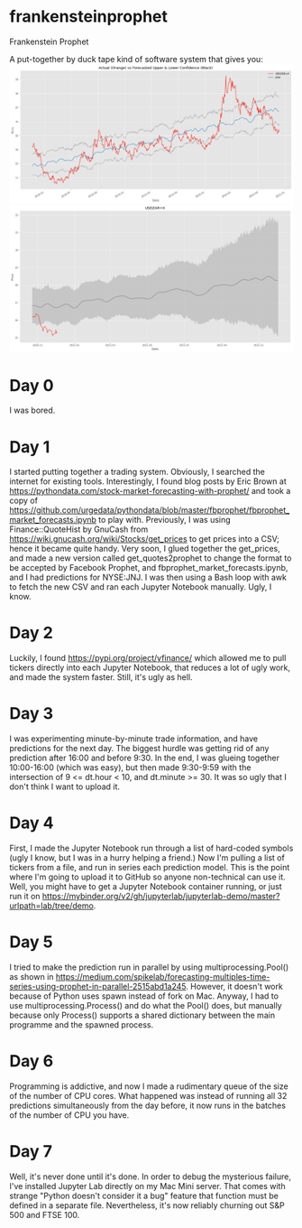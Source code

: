 # frankensteinprophet
Frankenstein Prophet

A put-together by duck tape kind of software system that gives you:
![](Screenshot%202020-12-03%20at%2011.48.06.png)
![](Screenshot%202020-12-03%20at%2011.45.32.png)

# Day 0
I was bored.

# Day 1
I started putting together a trading system. Obviously, I searched the internet for existing tools. Interestingly, I found blog posts by Eric Brown at https://pythondata.com/stock-market-forecasting-with-prophet/ and took a copy of https://github.com/urgedata/pythondata/blob/master/fbprophet/fbprophet_market_forecasts.ipynb to play with.
Previously, I was using Finance::QuoteHist by GnuCash from https://wiki.gnucash.org/wiki/Stocks/get_prices to get prices into a CSV; hence it became quite handy.
Very soon, I glued together the get_prices, and made a new version called get_quotes2prophet to change the format to be accepted by Facebook Prophet, and fbprophet_market_forecasts.ipynb, and I had predictions for NYSE:JNJ. I was then using a Bash loop with awk to fetch the new CSV and ran each Jupyter Notebook manually. Ugly, I know.
# Day 2
Luckily, I found https://pypi.org/project/yfinance/ which allowed me to pull tickers directly into each Jupyter Notebook, that reduces a lot of ugly work, and made the system faster. Still, it's ugly as hell.
# Day 3
I was experimenting minute-by-minute trade information, and have predictions for the next day. The biggest hurdle was getting rid of any prediction after 16:00 and before 9:30. In the end, I was glueing together 10:00-16:00 (which was easy), but then made 9:30-9:59 with the intersection of 9 <= dt.hour < 10, and dt.minute >= 30. It was so ugly that I don't think I want to upload it.
# Day 4
First, I made the Jupyter Notebook run through a list of hard-coded symbols (ugly I know, but I was in a hurry helping a friend.) Now I'm pulling a list of tickers from a file, and run in series each prediction model. This is the point where I'm going to upload it to GitHub so anyone non-technical can use it. Well, you might have to get a Jupyter Notebook container running, or just run it on https://mybinder.org/v2/gh/jupyterlab/jupyterlab-demo/master?urlpath=lab/tree/demo.
# Day 5
I tried to make the prediction run in parallel by using multiprocessing.Pool() as shown in https://medium.com/spikelab/forecasting-multiples-time-series-using-prophet-in-parallel-2515abd1a245. However, it doesn't work because of Python uses spawn instead of fork on Mac. Anyway, I had to use multiprocessing.Process() and do what the Pool() does, but manually because only Process() supports a shared dictionary between the main programme and the spawned process.
# Day 6
Programming is addictive, and now I made a rudimentary queue of the size of the number of CPU cores. What happened was instead of running all 32 predictions simultaneously from the day before, it now runs in the batches of the number of CPU you have.
# Day 7
Well, it's never done until it's done. In order to debug the mysterious failure, I've installed Jupyter Lab directly on my Mac Mini server. That comes with strange "Python doesn't consider it a bug" feature that function must be defined in a separate file. Nevertheless, it's now reliably churning out S&P 500 and FTSE 100.
